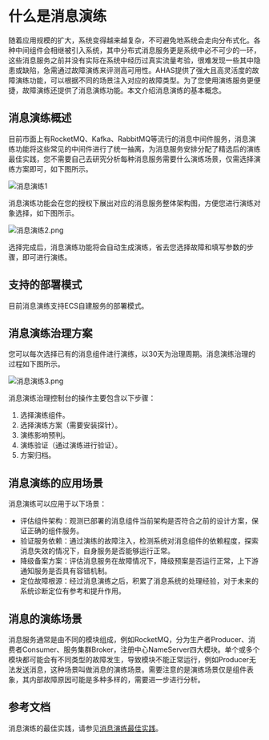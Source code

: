 # 什么是消息演练

随着应用规模的扩大，系统变得越来越复杂，不可避免地系统会走向分布式化。各种中间组件会相继被引入系统，其中分布式消息服务更是系统中必不可少的一环，这些消息服务之前并没有实际在系统中经历过真实流量考验，很难发现一些其中隐患或缺陷，急需通过故障演练来评测高可用性。AHAS提供了强大且高灵活度的故障演练功能，可以根据不同的场景注入对应的故障类型。为了您使用演练服务更便捷，故障演练还提供了消息演练功能。本文介绍消息演练的基本概念。

## 消息演练概述

目前市面上有RocketMQ、Kafka、RabbitMQ等流行的消息中间件服务，消息演练功能将这些常见的中间件进行了统一抽离，为消息服务安排分配了精选后的演练最佳实践，您不需要自己去研究分析每种消息服务需要什么演练场景，仅需选择演练方案即可，如下图所示。

![消息演练1](https://static-aliyun-doc.oss-accelerate.aliyuncs.com/assets/img/zh-CN/6177219061/p206631.png)

消息演练功能会在您的授权下展出对应的消息服务整体架构图，方便您进行演练对象选择，如下图所示。

![消息演练2.png](https://static-aliyun-doc.oss-accelerate.aliyuncs.com/assets/img/zh-CN/6177219061/p206633.png)

选择完成后，消息演练功能将会自动生成演练，省去您选择故障和填写参数的步骤，即可进行演练。

## 支持的部署模式

目前消息演练支持ECS自建服务的部署模式。

## 消息演练治理方案

您可以每次选择已有的消息组件进行演练，以30天为治理周期。消息演练治理的过程如下图所示。

![消息演练3.png](https://static-aliyun-doc.oss-accelerate.aliyuncs.com/assets/img/zh-CN/6177219061/p206653.png)

消息演练治理控制台的操作主要包含以下步骤：

1.  选择演练组件。
2.  选择演练方案（需要安装探针）。
3.  演练影响预判。
4.  演练验证（通过演练进行验证）。
5.  方案归档。

## 消息演练的应用场景

消息演练可以应用于以下场景：

-   评估组件架构：观测已部署的消息组件当前架构是否符合之前的设计方案，保证正确的组件服务。
-   验证服务依赖：通过演练的故障注入，检测系统对消息组件的依赖程度，探索消息失效的情况下，自身服务是否能够运行正常。
-   降级备案方案：评估消息服务在故障情况下，降级预案是否运行正常，上下游通知服务是否具有容错机制。
-   定位故障根源：经过消息演练之后，积累了消息系统的处理经验，对于未来的系统诊断定位有参考和提升作用。

## 消息的演练场景

消息服务通常是由不同的模块组成，例如RocketMQ，分为生产者Producer、消费者Consumer、服务集群Broker，注册中心NameServer四大模块。单个或多个模块都可能会有不同类型的故障发生，导致模块不能正常运行，例如Producer无法发送消息，这种场景叫做消息的演练场景。需要注意的是演练场景仅是组件表象，其内部故障原因可能是多种多样的，需要进一步进行分析。

## 参考文档

消息演练的最佳实践，请参见[消息演练最佳实践](/cn.zh-CN/故障演练/最佳实践/消息演练最佳实践.md)。


